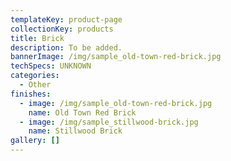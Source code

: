 ```yaml
---
templateKey: product-page
collectionKey: products
title: Brick
description: To be added.
bannerImage: /img/sample_old-town-red-brick.jpg
techSpecs: UNKNOWN
categories:
  - Other
finishes:
  - image: /img/sample_old-town-red-brick.jpg
    name: Old Town Red Brick
  - image: /img/sample_stillwood-brick.jpg
    name: Stillwood Brick
gallery: []
---
```


